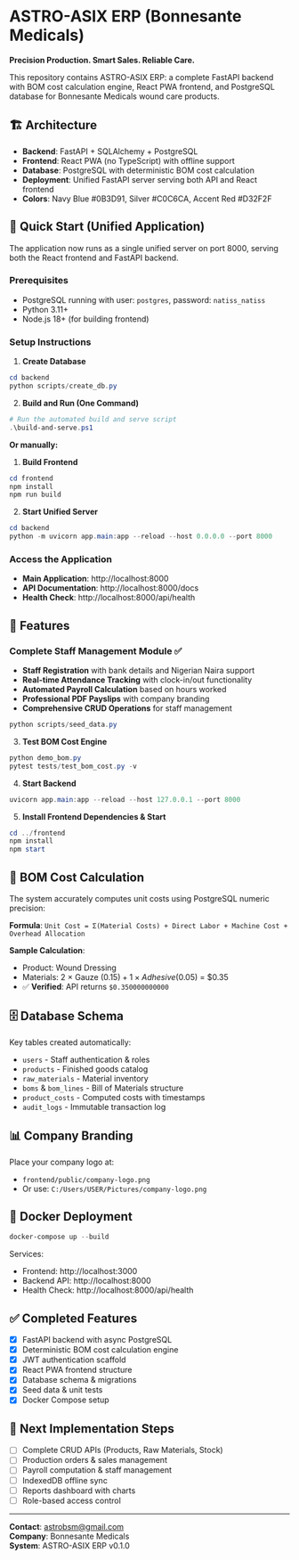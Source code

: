 # ASTRO-ASIX ERP (Bonnesante Medicals)

**Precision Production. Smart Sales. Reliable Care.**

This repository contains ASTRO-ASIX ERP: a complete FastAPI backend with BOM cost calculation engine, React PWA frontend, and PostgreSQL database for Bonnesante Medicals wound care products.

## 🏗️ Architecture

- **Backend**: FastAPI + SQLAlchemy + PostgreSQL
- **Frontend**: React PWA (no TypeScript) with offline support
- **Database**: PostgreSQL with deterministic BOM cost calculation
- **Deployment**: Unified FastAPI server serving both API and React frontend
- **Colors**: Navy Blue #0B3D91, Silver #C0C6CA, Accent Red #D32F2F

## 🚀 Quick Start (Unified Application)

The application now runs as a single unified server on port 8000, serving both the React frontend and FastAPI backend.

### Prerequisites
- PostgreSQL running with user: `postgres`, password: `natiss_natiss`
- Python 3.11+
- Node.js 18+ (for building frontend)

### Setup Instructions

1. **Create Database**
```powershell
cd backend
python scripts/create_db.py
```

2. **Build and Run (One Command)**
```powershell
# Run the automated build and serve script
.\build-and-serve.ps1
```

**Or manually:**

1. **Build Frontend**
```powershell
cd frontend
npm install
npm run build
```

2. **Start Unified Server**
```powershell
cd backend
python -m uvicorn app.main:app --reload --host 0.0.0.0 --port 8000
```

### Access the Application
- **Main Application**: http://localhost:8000
- **API Documentation**: http://localhost:8000/docs
- **Health Check**: http://localhost:8000/api/health

## 🎯 Features

### Complete Staff Management Module ✅
- **Staff Registration** with bank details and Nigerian Naira support
- **Real-time Attendance Tracking** with clock-in/out functionality
- **Automated Payroll Calculation** based on hours worked
- **Professional PDF Payslips** with company branding
- **Comprehensive CRUD Operations** for staff management
```powershell
python scripts/seed_data.py
```

3. **Test BOM Cost Engine**
```powershell
python demo_bom.py
pytest tests/test_bom_cost.py -v
```

4. **Start Backend**
```powershell
uvicorn app.main:app --reload --host 127.0.0.1 --port 8000
```

5. **Install Frontend Dependencies & Start**
```powershell
cd ../frontend
npm install
npm start
```

## 🧮 BOM Cost Calculation

The system accurately computes unit costs using PostgreSQL numeric precision:

**Formula**: `Unit Cost = Σ(Material Costs) + Direct Labor + Machine Cost + Overhead Allocation`

**Sample Calculation**:
- Product: Wound Dressing
- Materials: 2 × Gauze ($0.15) + 1 × Adhesive ($0.05) = $0.35
- ✅ **Verified**: API returns `$0.350000000000`

## 🗄️ Database Schema

Key tables created automatically:
- `users` - Staff authentication & roles
- `products` - Finished goods catalog
- `raw_materials` - Material inventory
- `boms` & `bom_lines` - Bill of Materials structure
- `product_costs` - Computed costs with timestamps
- `audit_logs` - Immutable transaction log

## 📊 Company Branding

Place your company logo at:
- `frontend/public/company-logo.png` 
- Or use: `C:/Users/USER/Pictures/company-logo.png`

## 🔧 Docker Deployment

```powershell
docker-compose up --build
```

Services:
- Frontend: http://localhost:3000
- Backend API: http://localhost:8000
- Health Check: http://localhost:8000/api/health

## ✅ Completed Features

- [x] FastAPI backend with async PostgreSQL
- [x] Deterministic BOM cost calculation engine
- [x] JWT authentication scaffold
- [x] React PWA frontend structure
- [x] Database schema & migrations
- [x] Seed data & unit tests
- [x] Docker Compose setup

## 🚧 Next Implementation Steps

- [ ] Complete CRUD APIs (Products, Raw Materials, Stock)
- [ ] Production orders & sales management
- [ ] Payroll computation & staff management
- [ ] IndexedDB offline sync
- [ ] Reports dashboard with charts
- [ ] Role-based access control

---

**Contact**: astrobsm@gmail.com  
**Company**: Bonnesante Medicals  
**System**: ASTRO-ASIX ERP v0.1.0
